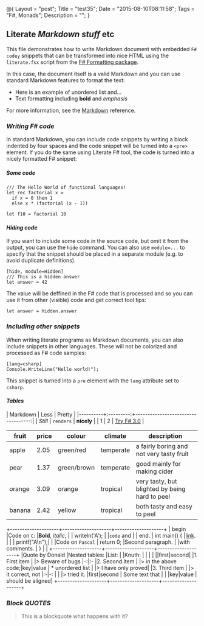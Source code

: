 @{
    Layout = "post";
    Title = "test35";
    Date = "2015-08-10T08:11:58";
    Tags = "F#, Monads";
    Description = "";
}

**Literate _Markdown stuff_ etc**
---------------------------------

This file demonstrates how to write Markdown document with 
embedded `F# codey` snippets that can be transformed into nice HTML 
using the `literate.fsx` script from the [F# Formatting
package](http://tpetricek.github.com/FSharp.Formatting).

In this case, the document itself is a valid Markdown and 
you can use standard Markdown features to format the text:

 - Here is an example of unordered list and...
 - Text formatting including **bold** and _emphasis_

For more information, see the [Markdown][md] reference.

 [md]: http://daringfireball.net/projects/markdown


### _Writing **F#** code_ ###

In standard Markdown, you can include code snippets by 
writing a block indented by four spaces and the code 
snippet will be turned into a `<pre>` element. If you do 
the same using Literate F# tool, the code is turned into
a nicely formatted F# snippet:

##### Some code

    /// The Hello World of functional languages!
    let rec factorial x = 
      if x = 0 then 1 
      else x * (factorial (x - 1))

    let f10 = factorial 10


#### _Hiding **code**_ ####

If you want to include some code in the source code, 
but omit it from the output, you can use the `hide` 
command. You can also use `module=...` to specify that 
the snippet should be placed in a separate module 
(e.g. to avoid duplicate definitions).

    [hide, module=Hidden]
    /// This is a hidden answer
    let answer = 42

The value will be deffined in the F# code that is 
processed and so you can use it from other (visible) 
code and get correct tool tips:

    let answer = Hidden.answer

### _Including **other** snippets_ ###

When writing literate programs as Markdown documents, 
you can also include snippets in other languages. 
These will not be colorized and processed as F# 
code samples:

    [lang=csharp]
    Console.WriteLine("Hello world!");

This snippet is turned into a `pre` element with the
`lang` attribute set to `csharp`.

#### _Tables_ ####

| Markdown | Less      | Pretty                             |
|----------+:---------:+-----------------------------------:|
| *Still*  | `renders` | **nicely**                         |
| 1        | 2         | [Try F# 3.0](http://tryfsharp.org) |


fruit |price|colour     |climate   | description                                  |
------|-----|-----------|----------|----------------------------------------------|
apple |2.05 |green/red  |temperate |a fairly boring and not very tasty fruit      |
pear  |1.37 |green/brown|temperate |good mainly for making cider                  |
orange|3.09 |orange     |tropical  |very tasty, but blighted by being hard to peel|
banana|2.42 |yellow     |tropical  |both tasty and easy to peel                   |

+--------------------+--------------------+--------------------+
|    begin           |Code on `C`:        |**Bold**, _italic_, |
|      writeln('A'); |                    |`code` and          |
|    end.            |    int main() {    |[link](http://url). |
|                    |      printf("A\n");|                    |
|Code on `Pascal`    |      return 0;     |Second paragraph.   |
|with comments.      |    }               |                    |
+--------------------+--------------------+--------------------+
|Quote by Donald     |Nested tables:      |List:               |
|Knuth:              |                    |                    |
|                    ||first|second|      |1. First item       |
|> Beware of bugs    |-:|:-               |2. Second item      |
|> in the above code;|key|value           |   * unordered list |
|> I have only proved|                    |3. Third item       |
|> it correct, not   |:-|-:               |                    |
|> tried it.         |first|second        |   Some text that   |
|                    |key|value           |   should be aligned|
+--------------------+--------------------+--------------------+

### _Block **QUOTES**_ ###

> This is a blockquote
> what happens with it?